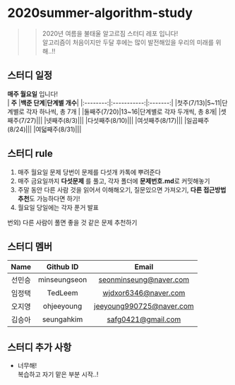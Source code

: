# 2020summer-algorithm-study
>> 2020년 여름을 불태울 알고르짐 스터디 레포 입니다!  
>> 알고리즘이 처음이지만 두달 후에는 많이 발전해있을 우리의 미래를 위해..!!  

## 스터디 일정  
**매주 월요일** 입니다!  
| **주** |**백준 단계**|**단계별 개수**|
|:--------:|:-----------:|:-------:|
|첫주(7/13)|5~11|단계별로 각자 하나씩, 총 7개 |
|둘째주(7/20)|13~16|단계별로 각자 두개씩, 총 8개|
|셋째주(7/27)|||
|넷째주(8/3)|||
|다섯째주(8/10)|||
|여섯째주(8/17)|||
|일곱째주(8/24)|||
|여덟째주(8/31)|||

## 스터디 rule  
1. 매주 월요일 문제 당번이 문제를 다섯개 카톡에 뿌려준다  
2. 매주 금요일까지 **다섯문제** 를 풀고, 각자 폴더에 **문제번호.md**로 커밋해놓기  
3. 주말 동안 다른 사람 것을 읽어서 이해해오기, 질문있으면 가져오기, **다른 접근방법 추천**도 가능하다면 하기!  
4. 월요일 당일에는 각자 푼거 발표  
  
번외) 다른 사람이 풀면 좋을 것 같은 문제 추천하기  
  
  
## 스터디 멤버  
| **Name** |**Github ID**|**Email**|
|:--------:|:-----------:|:-------:|
|선민승|minseungseon|seonminseung@naver.com|
|임정택|TedLeem|wjdxor6346@naver.com|
|오지영|ohjeeyoung|jeeyoung990725@naver.com|
|김승아|seungahkim|safg0421@gmail.com|


## 스터디 추가 사항  
- 너무해!   
복습하고 자기 맡은 부분 시작..!
